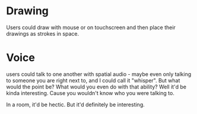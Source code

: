 # Drawing
Users could draw with mouse or on touchscreen and then place their drawings as strokes in space.

# Voice
users could talk to one another with spatial audio - maybe even only talking to someone you are right next to, and I could call it "whisper". But what would the point be? What would you even do with that ability? Well it'd be kinda interesting. Cause you wouldn't know who you were talking to.

In a room, it'd be hectic. But it'd definitely be interesting.